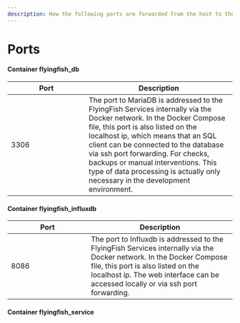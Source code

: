 ```yaml
---
description: How the following ports are forwarded from the host to the containers.
---
```


# Ports

#### Container flyingfish\_db

<table><thead><tr><th width="158">Port</th><th>Description</th></tr></thead><tbody><tr><td>3306</td><td>The port to MariaDB is addressed to the FlyingFish Services internally via the Docker network. In the Docker Compose file, this port is also listed on the localhost ip, which means that an SQL client can be connected to the database via ssh port forwarding. For checks, backups or manual interventions. This type of data processing is actually only necessary in the development environment.</td></tr></tbody></table>

#### Container flyingfish\_influxdb

<table><thead><tr><th width="163">Port</th><th>Description</th></tr></thead><tbody><tr><td>8086</td><td>The port to Influxdb is addressed to the FlyingFish Services internally via the Docker network. In the Docker Compose file, this port is also listed on the localhost ip. The web interface can be accessed locally or via ssh port forwarding.</td></tr></tbody></table>

#### Container flyingfish\_service



